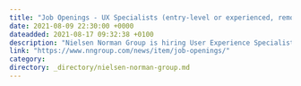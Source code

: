 ```yaml
---
title: "Job Openings - UX Specialists (entry-level or experienced, remote)"
date: 2021-08-09 22:30:00 +0000
dateadded: 2021-08-17 09:32:38 +0100
description: "Nielsen Norman Group is hiring User Experience Specialists: deadline to apply is August 30, 2021. Openings for both entry-level and experienced applicants."
link: "https://www.nngroup.com/news/item/job-openings/"
category:
directory: _directory/nielsen-norman-group.md
---
```


